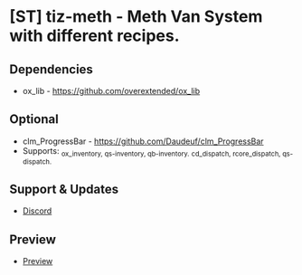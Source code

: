 # [ST] tiz-meth - Meth Van System with different recipes.

## Dependencies
* ox_lib - https://github.com/overextended/ox_lib

## Optional
* clm_ProgressBar - https://github.com/Daudeuf/clm_ProgressBar
* Supports:
<sub> ox_inventory, qs-inventory, qb-inventory.</sub>
<sub> cd_dispatch, rcore_dispatch, qs-dispatch.</sub>

## Support & Updates
* [Discord](https://discord.gg/dRxUg2Km)

##  Preview
* [Preview](https://streamable.com/4y4l60)
